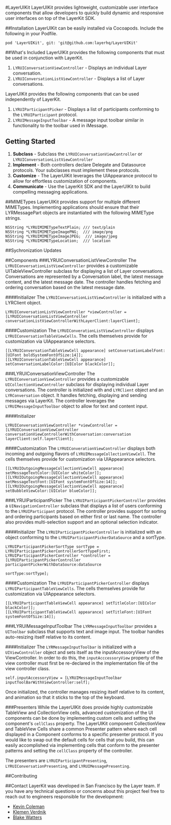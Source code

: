 #LayerUIKit
LayerUIKit provides lightweight, customizable user interface components that allow developers to quickly build dynamic and responsive user interfaces on top of the LayerKit SDK.

##Installation
LayerUIKit can be easily installed via Cocoapods. Include the following in your Podfile.
```
pod 'LayerUIKit', git: 'git@github.com:layerhq/LayerUIKit'
```

##What's Included
LayerUIKit provides the following components that must be used in conjunction with LayerKit.

1. `LYRUIConversationViewController` - Displays an individual Layer conversation.
2. `LYRUIConversationListViewController` - Displays a list of Layer conversations.

LayerUIKit provides the following components that can be used independently of LayerKit.

1. `LYRUIParticipantPicker` - Displays a list of participants conforming to the `LYRUIParticipant` protocol.
2. `LYRUIMessageInputToolbar` - A message input toolbar similar in functionality to the toolbar used in iMessage.

## Getting Started
1. **Subclass** - Subclass the `LYRUIConversationViewController` or `LYRUIConversationListViewController`
2. **Implement** - Both controllers declare Delegate and Datasource protocols. Your subclasses must implement these protocols.
3. **Customize** - The LayerUIKit leverages the UIAppearance protocol to allow for effortless customization of components.
4. **Communicate** - Use the LayerKit SDK and the LayerUIKit to build compelling messaging applications.

##MIMETypes
LayerUIKit provides support for multiple different MIMETypes. Implementing applications should ensure that their LYRMessagePart objects are instantiated with the following MIMEType strings.

```
NSString *LYRUIMIMETypeTextPlain; /// text/plain
NSString *LYRUIMIMETypeImagePNG;  /// image/png
NSString *LYRUIMIMETypeImageJPEG;  /// image/jpeg
NSString *LYRUIMIMETypeLocation;  /// location
```

##Sychronization Updates

##Components
###LYRUIConversationListViewController
The `LYRUIConversationListViewController` provides a customizable UITableViewController subclass for displaying a list of Layer conversations. Conversations are represented by a Conversation label, the latest message content, and the latest message date. The controller handles fetching and ordering conversation based on the latest message date.

####Initializer
The `LYRUIConversationListViewController` is initialized with a LYRClient object.

```
LYRUIConversationListViewController *viewController = [LYRUIConversationListViewController conversationListViewControllerWithLayerClient:layerClient];
```

####Customization
The `LYRUIConverationListViewController` displays `LYRUIConversationTableViewCells`. The cells themselves provide for customization via UIAppearance selectors.

```
[[LYRUIConversationTableViewCell appearance] setConversationLabelFont:[UIFont boldSystemFontOfSize:14]];
[[LYRUIConversationTableViewCell appearance] setConversationLabelColor:[UIColor blackColor]];
 ```

###LYRUIConversationViewController
The `LYRUIConversationViewController` provides a customizable `UICollectionViewController` subclass for displaying individual Layer conversations. The controller is initialized with and `LYRClient` object and an `LYRConversation` object. It handles fetching, displaying and sending messages via LayerKit. The controller leverages the `LYRUIMessageInputToolbar` object to allow for text and content input.

####Initializer

```
LYRUIConversationViewController *viewController = [LYRUIConversationViewController conversationViewControllerWithConversation:conversation layerClient:self.layerClient];
```

####Customization
The `LYRUIConverationViewController` displays both incoming and outgoing flavors of `LYRUIMessageCollectionViewCell`. The cells themselves provide for customization via UIAppearance selectors.

```
[[LYRUIOutgoingMessageCollectionViewCell appearance] setMessageTextColor:[UIColor whiteColor]];
[[LYRUIOutgoingMessageCollectionViewCell appearance] setMessageTextFont:[UIFont systemFontOfSize:14]];
[[LYRUIOutgoingMessageCollectionViewCell appearance] setBubbleViewColor:[UIColor blueColor]];
```

###LYRUIParticipantPicker
The `LYRUIParticipantPickerController` provides a `UINavigationController` subclass that displays a list of users conforming to the `LYRUIParticipant` protocol. The controller provides support for sorting and ordering participants based on either first or last name. The controller also provides multi-selection support and an optional selection indicator.

####Initializer
The `LYRUIParticipantPickerController` is initialized with an object conforming to the `LYRUIParticipantPickerDataSource` and a sortType.

```
LYRUIParticipantPickerSortType sortType = LYRUIParticipantPickerControllerSortTypeFirst;
LYRUIParticipantPickerController *controller = [LYRUIParticipantPickerController participantPickerWithDataSource:dataSource
                                                                                                        sortType:sortType];
```

####Customization
The `LYRUIParticipantPickerController` displays `LYRUIParticipantTableViewCells`. The cells themselves provide for customization via UIAppearance selectors.

```
[[LYRUIParticipantTableViewCell appearance] setTitleColor:[UIColor blackColor]];
[[LYRUIParticipantTableViewCell appearance] setTitleFont:[UIFont systemFontOfSize:14]];
```

###LYRUIMessageInputToolbar
The `LYRMessageInputToolbar` provides a `UIToolbar` subclass that supports text and image input. The toolbar handles auto-resizing itself relative to its content.

####Initializer
The `LYRMessageInputToolbar` is initialized with a `UIViewController` object and sets itself as the inputAccessoryView of the ViewController. In order to do this, the `inputAcccessoryView` property of the view controller must first be re-declared in the implementation file of the view controller class.

```
self.inputAccessoryView = [LYRUIMessageInputToolbar inputToolBarWithViewController:self];
```
Once initialized, the controller manages resizing itself relative to its content, and animation so that it sticks to the top of the keyboard.

###Presenters
While the LayerUIKit does provide highly customizable TableView and CollectionView cells, advanced customization of the UI components can be done by implementing custom cells and setting the component's `cellClass` property. The LayerUIKit component CollectionView and TableView Cells share a common Presenter pattern where each cell displayed in a Component conforms to a specific presenter protocol. If you would like to swap out the default cells for cells that you build, this can easily accomplished via implementing cells that conform to the presenter patterns and setting the `cellClass` property of the controller.

The presenters are `LYRUIParticipantPresenting`, `LYRUIConversationPresenting`, and `LYRUIMessagePresenting`.

##Contributing

##Contact
LayerKit was developed in San Francisco by the Layer team. If you have any technical questions or concerns about this project feel free to reach out to engineers responsible for the development:

* [Kevin Coleman](mailto:kevin@layer.com)
* [Klemen Verdnik](mailto:klemen@layer.com)
* [Blake Watters](mailto:blake@layer.com)
